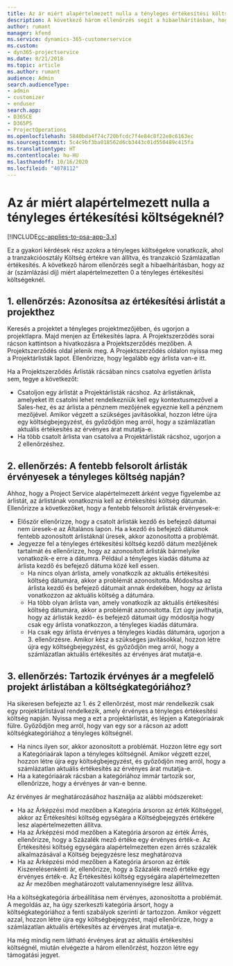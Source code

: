 ```yaml
---
title: Az ár miért alapértelmezett nulla a tényleges értékesítési költségeknél?
description: A következő három ellenőrzés segít a hibaelhárításban, hogy az ár miért alapértelmezetten 0 a tényleges értékesítési költségeknél.
author: rumant
manager: kfend
ms.service: dynamics-365-customerservice
ms.custom:
- dyn365-projectservice
ms.date: 8/21/2018
ms.topic: article
ms.author: rumant
audience: Admin
search.audienceType:
- admin
- customizer
- enduser
search.app:
- D365CE
- D365PS
- ProjectOperations
ms.openlocfilehash: 5840bda4f74c720bfcdc7f4e84c8f22e0c6163ec
ms.sourcegitcommit: 5c4c9bf3ba018562d6cb3443c01d550489c415fa
ms.translationtype: HT
ms.contentlocale: hu-HU
ms.lasthandoff: 10/16/2020
ms.locfileid: "4078112"
---
```

# <a name="why-is-the-price-defaulting-to-zero-on-expense-sales-actuals"></a>Az ár miért alapértelmezett nulla a tényleges értékesítési költségeknél?

[!INCLUDE[cc-applies-to-psa-app-3.x](../includes/cc-applies-to-psa-app-3x.md)]

Ez a gyakori kérdések rész azokra a tényleges költségekre vonatkozik, ahol a tranzakcióosztály Költség értékre van állítva, és tranzakció Számlázatlan értékesítés. A következő három ellenőrzés segít a hibaelhárításban, hogy az ár (számlázási díj) miért alapértelmezetten 0 a tényleges értékesítési költségeknél.

## <a name="check-1-identify-the-sales-price-list-for-project"></a>1. ellenőrzés: Azonosítsa az értékesítési árlistát a projekthez

Keresés a projektet a tényleges projektmezőjében, és ugorjon a projektlapra. Majd menjen az Értékesítés lapra. A Projektszerződés sorai rácson kattintson a hivatkozásra a Projektszerződés mezőben. A Projektszerződés oldal jelenik meg. A Projektszerződés oldalon nyissa meg a Projektárlisták lapot. Ellenőrizze, hogy legalább egy árlista van-e itt.

Ha a Projektszerződés Árlisták rácsában nincs csatolva egyetlen árlista sem, tegye a következőt:

- Csatoljon egy árlistát a Projektárlisták rácshoz. Az árlistáknak, amelyeket itt csatolni lehet rendelkezniük kell egy kontextusmezővel a Sales-hez, és az árlista a pénznem mezőjének egyeznie kell a pénznem mezőjével. Amikor végzett a szükséges javításokkal, hozzon létre újra egy költségbejegyzést, és győződjön meg arról, hogy a számlázatlan aktuális értékesítés az érvényes árat mutatja-e.
- Ha több csatolt árlista van csatolva a Projektárlisták rácshoz, ugorjon a 2 ellenőrzéshez.

## <a name="check-2-are-any-of-the-price-lists-identified-above-valid-for-the-specific-date-of-the-expense-actual"></a>2. ellenőrzés: A fentebb felsorolt árlisták érvényesek a tényleges költség napján?

Ahhoz, hogy a Project Service alapértelmezett árként vegye figyelembe az árlistát, az árlistának vonatkoznia kell az értékesítési költség dátumán. Ellenőrizze a következőket, hogy a fentebb felsorolt árlisták érvényesek-e:

- Először ellenőrizze, hogy a csatolt árlisták kezdő és befejező dátumai nem üresek-e az Általános lapon. Ha a kezdő és befejező dátumok fentebb azonosított árlistáknál üresek, akkor azonosította a problémát. 
- Jegyezze fel a tényleges értékesítési költség kezdő dátum mezőjének tartalmát és ellenőrizze, hogy az azonosított árlisták bármelyike vonatkozik-e erre a dátumra. Például a tényleges kiadás dátuma az árlista kezdő és befejező dátuma közé kell essen. 
    - Ha nincs olyan árlista, amely vonatkozik az aktuális értékesítési költség dátumára, akkor a problémát azonosította. Módosítsa az árlista kezdő és befejező dátumait annak érdekében, hogy az árlista vonatkozzon az aktuális költség a dátumára. 
    - Ha több olyan árlista van, amely vonatkozik az aktuális értékesítési költség dátumára, akkor a problémát azonosította. Ezt úgy javíthatja, hogy az árlisták kezdő- és befejező dátumait úgy módosítja hogy csak egy árlista vonatkozzon, a tényleges kiadás dátumára. 
    - Ha csak egy árlista érvényes a tényleges kiadás dátumára, ugorjon a 3. ellenőrzésre.
Amikor kész a szükséges javításokkal, hozzon létre újra egy költségbejegyzést, és győződjön meg arról, hogy a számlázatlan aktuális értékesítés az érvényes árat mutatja-e.

## <a name="check-3-is-there-a-valid-price-for-the-expense-category-in-the-applicable-project-price-list"></a>3. ellenőrzés: Tartozik érvényes ár a megfelelő projekt árlistában a költségkategóriához? 

Ha sikeresen befejezte az 1. és 2 ellenőrzést, most már rendelkezik csak egy projektárlistával rendelkezik, amely érvényes a tényleges értékesítési költség napján. Nyissa meg a ezt a projektárlistát, és lépjen a Kategóriaárak fülre. Győződjön meg arról, hogy van egy sor a rácson az adott költségkategóriához a tényleges költségnél.
 
- Ha nincs ilyen sor, akkor azonosított a problémát. Hozzon létre egy sort a Kategóriaárak lapon a tényleges költségnél. Amikor végzett ezzel, hozzon létre újra egy költségbejegyzést, és győződjön meg arról, hogy a számlázatlan aktuális értékesítés az érvényes árat mutatja-e. 
- Ha a kategóriaárak rácsban a kategóriához immár tartozik sor, ellenőrizze, hogy a érvényes ár van-e benne.

Az érvényes ár meghatározásához használja az alábbi módszereket:

- Ha az Árképzési mód mezőben a Kategória ársoron az érték Költséggel, akkor az Értékesítési költség egységára a Költségbejegyzés értékére lesz alapértelmezetten állítva.
- Ha az Árképzési mód mezőben a Kategória ársoron az érték Árrés, ellenőrizze, hogy a Százalék mező értéke egy érvényes érték-e. Az Értékesítési költség egységára alapértelmezetten ezen árrés százalék alkalmazásával a Költség bejegyzésre lesz meghatározva
- Ha az Árképzési mód mezőben a Kategória ársoron az érték Kiszerelésenkénti ár, ellenőrizze, hogy a Százalék mező értéke egy érvényes érték-e. Az Értékesítési költség egységára alapértelmezetten az Ár mezőben meghatározott valutamennyiségre lesz állítva.

Ha a költségkategória árbeállítása nem érvényes, azonosította a problémát. A megoldás az, ha úgy szerkeszti kategória ársort, hogy a költségkategóriához a fenti szabályok szerinti ár tartozzon. Amikor végzett azzal, hozzon létre újra egy költségbejegyzést, majd ellenőrizze, hogy a számlázatlan aktuális értékesítés az érvényes árat mutatja-e.

Ha még mindig nem látható érvényes árat az aktuális értékesítési költségnél, miután elvégezte a három ellenőrzést, hozzon létre egy támogatási jegyet.


